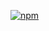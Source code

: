 [![npm](https://img.shields.io/npm/v/@deep-foundation/capacitor-motion.svg)](https://www.npmjs.com/package/@deep-foundation/capacitor-motion)